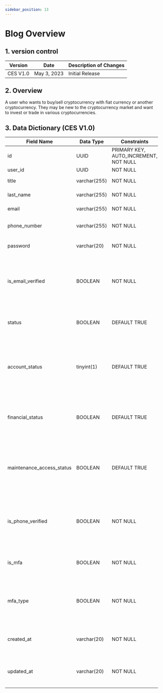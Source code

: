 ```yaml
---
sidebar_position: 13
---
```


# Blog Overview

## 1. version control

| Version  | Date        | Description of Changes |
| -------- | ----------- | ---------------------- |
| CES V1.0 | May 3, 2023 | Initial Release        |

## 2. Overview

A user who wants to buy/sell cryptocurrency with fiat currency or another
cryptocurrency. They may be new to the cryptocurrency market and want to invest or trade in
various cryptocurrencies.

## 3. Data Dictionary (CES V1.0)

| Field Name                | Data Type    | Constraints                           | Description                                                                |
| ------------------------- | ------------ | ------------------------------------- | -------------------------------------------------------------------------- |
| id                        | UUID         | PRIMARY KEY, AUTO_INCREMENT, NOT NULL | Unique identifier for the blog                                             |
| user_id                   | UUID         | NOT NULL                              | User's id                                                             |
| title                     | varchar(255) | NOT NULL                              | User's first name                                                          |
| last_name                 | varchar(255) | NOT NULL                              | User's last name                                                           |
| email                     | varchar(255) | NOT NULL                              | User's email address                                                       |
| phone_number              | varchar(255) | NOT NULL                              | User's phone number                                                        |
| password                  | varchar(20)  | NOT NULL                              | Hashed user's password                                                     |
| is_email_verified         | BOOLEAN      | NOT NULL                              | Flag indicating whether user's the email address verified or not           |
| status                    | BOOLEAN      | DEFAULT TRUE                          | Flag indicating whether user's status active or not                        |
| account_status            | tinyint(1)   | DEFAULT TRUE                          | Flag indicating whether user's account status active, suspended or deleted |
| financial_status          | BOOLEAN      | DEFAULT TRUE                          | Flag indicating whether user's financial status active or not              |
| maintenance_access_status | BOOLEAN      | DEFAULT TRUE                          | Flag indicating whether user's maintenance access status enable or not     |
| is_phone_verified         | BOOLEAN      | NOT NULL                              | Flag indicating whether user's the phone number is verified or not         |
| is_mfa                    | BOOLEAN      | NOT NULL                              | Flag indicating whether user's mfa have or not                             |
| mfa_type                  | BOOLEAN      | NOT NULL                              | Flag indicating whether user's mfa_type is verified or not                 |
| created_at                | varchar(20)  | NOT NULL                              | Timestamp when the user account was created                                |
| updated_at                | varchar(20)  | NOT NULL                              | Timestamp when the user account was last updated                           |
``
``

